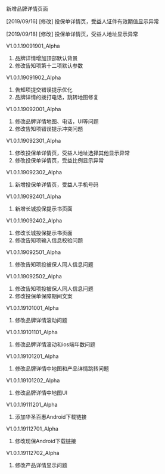 新增品牌详情页面

[2019/09/16]
[修改] 投保单详情页，受益人证件有效期值显示异常

[2019/09/18]
[修改] 投保单详情页，受益人地址显示异常


V1.0.1.19091901_Alpha
1. 品牌详情增加顶部默认背景
2. 修改告知项第十二项默认参数

V1.0.1.19091902_Alpha
1. 告知项提交错误提示优化
2. 品牌详情的拨打电话，跳转地图修复

V1.0.1.19092001_Alpha
1. 修改品牌详情地图、电话，UI等问题
2. 修改告知项错误提示冲突问题

V1.0.1.19092301_Alpha
1. 修改投保单详情页，受益人地址选择其他显示异常
2. 修改投保单详情页，受益比例显示异常

V1.0.1.19092302_Alpha
1. 新增投保单详情页，受益人手机号码

V1.0.1.19092401_Alpha
1. 新增长城投保提示书页面

V1.0.1.19092402_Alpha
1. 修改长城投保提示书页面
2. 修改告知项输入信息校验问题

V1.0.1.19092501_Alpha
1. 修改告知项投被保人同人信息问题

V1.0.1.19092502_Alpha
1. 修改告知项投被保人同人信息问题
2. 修改投保单保障期间文案

V1.0.1.19101001_Alpha
1. 修改品牌详情滚动问题

V1.0.1.19101101_Alpha
1. 修改品牌详情滚动和ios端年数问题

V1.0.1.19101201_Alpha
1. 修改品牌详情中地图和产品详情跳转问题

V1.0.1.19101202_Alpha
1. 修改品牌详情中地图UI

V1.0.1.19111201_Alpha
1. 添加华圣百惠Android下载链接

V1.0.1.19112701_Alpha
1. 修改现保Android下载链接

V1.0.1.19112702_Alpha
1. 修改产品详情显示问题
